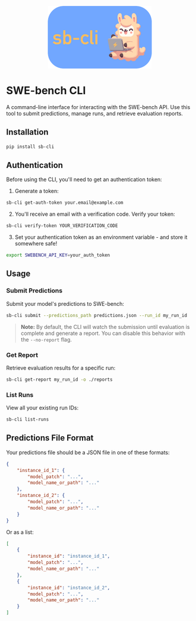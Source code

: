 <p align="center">
  <img src="assets/sb-cli-logo.png" alt="SWE-bench CLI Logo" style="height: 12em">
</p>

# SWE-bench CLI

A command-line interface for interacting with the SWE-bench API. Use this tool to submit predictions, manage runs, and retrieve evaluation reports.

## Installation

```bash
pip install sb-cli
```

## Authentication

Before using the CLI, you'll need to get an authentication token:

1. Generate a token:
```bash
sb-cli get-auth-token your.email@example.com
```

2. You'll receive an email with a verification code. Verify your token:
```bash
sb-cli verify-token YOUR_VERIFICATION_CODE
```

3. Set your authentication token as an environment variable - and store it somewhere safe!
```bash
export SWEBENCH_API_KEY=your_auth_token
```

## Usage

### Submit Predictions

Submit your model's predictions to SWE-bench:

```bash
sb-cli submit --predictions_path predictions.json --run_id my_run_id
```

> **Note:** By default, the CLI will watch the submission until evaluation is complete and generate a report.
> You can disable this behavior with the `--no-report` flag.

### Get Report

Retrieve evaluation results for a specific run:

```bash
sb-cli get-report my_run_id -o ./reports
```

### List Runs

View all your existing run IDs:

```bash
sb-cli list-runs
```

## Predictions File Format

Your predictions file should be a JSON file in one of these formats:

```json
{
    "instance_id_1": {
        "model_patch": "...",
        "model_name_or_path": "..."
    },
    "instance_id_2": {
        "model_patch": "...",
        "model_name_or_path": "..."
    }
}
```

Or as a list:

```json
[
    {
        "instance_id": "instance_id_1",
        "model_patch": "...",
        "model_name_or_path": "..."
    },
    {
        "instance_id": "instance_id_2",
        "model_patch": "...",
        "model_name_or_path": "..."
    }
]
```
